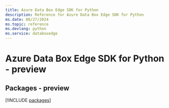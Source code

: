 ```yaml
---
title: Azure Data Box Edge SDK for Python
description: Reference for Azure Data Box Edge SDK for Python
ms.date: 08/27/2024
ms.topic: reference
ms.devlang: python
ms.service: databoxedge
---
```

# Azure Data Box Edge SDK for Python - preview
## Packages - preview
[!INCLUDE [packages](data-box-edge-index.md)]